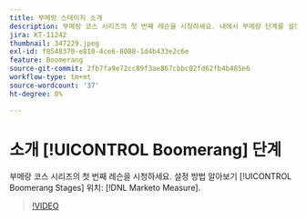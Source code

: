 ```yaml
---
title: 부메랑 스테이지 소개
description: 부메랑 코스 시리즈의 첫 번째 레슨을 시청하세요. 내에서 부메랑 단계를 설정하는 방법 알아보기 [!DNL Marketo Measure].
jira: KT-11242
thumbnail: 347229.jpeg
exl-id: f8548370-e810-4ce6-8088-1d4b433e2c6e
feature: Boomerang
source-git-commit: 2fb7fa9e72cc89f3ae867cbbc02fd62fb4b485e6
workflow-type: tm+mt
source-wordcount: '37'
ht-degree: 0%

---
```


# 소개 [!UICONTROL Boomerang] 단계

부메랑 코스 시리즈의 첫 번째 레슨을 시청하세요. 설정 방법 알아보기 [!UICONTROL Boomerang Stages] 위치: [!DNL Marketo Measure].

>[!VIDEO](https://video.tv.adobe.com/v/347229/?quality=12&learn=on)
